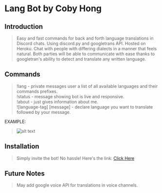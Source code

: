 # Lang Bot by Coby Hong

## Introduction

> Easy and fast commands for back and forth language translations in Discord chats. Using discord.py and googletrans API. Hosted on Heroku. Chat with people with differing dialects in a manner that feels natural. Both parties will be able to communicate with ease thanks to googletran's ability to detect and translate any written language.

## Commands

> !lang - private messages user a list of all available languages and their commands prefixes.<br />
   !status - message showing bot is live and responsive. <br />
   !about - just gives information about me.<br />
   ![language-tag] [message] - declare language you want to translate followed by your message.<br />

EXAMPLE:
> ![alt text](https://imgur.com/J337SBW)
   

## Installation

> Simply invite the bot! No hassle! Here's the link: [Click Here](https://discordapp.com/oauth2/authorize?&client_id=463202424593842187&scope=bot&permissions=470019135)

## Future Notes

> May add google voice API for translations in voice channels.

